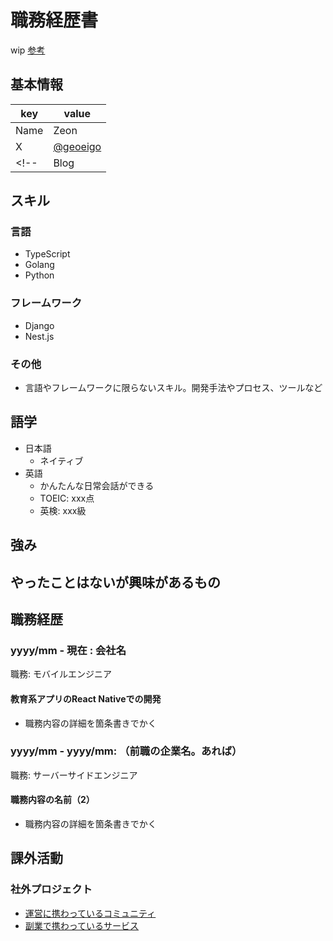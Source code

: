 # 職務経歴書

wip
[参考](https://github.com/okohs/Curriculum-Vitae)

## 基本情報

|key|value|
|---|-----|
|Name|Zeon|
|X|[@geoeigo](https://twitter.com/geoeigo)|
<!-- |Blog|[ブログ](ブログがあれば)| -->

## スキル

### 言語

- TypeScript
- Golang
- Python

### フレームワーク

- Django
- Nest.js

### その他

- 言語やフレームワークに限らないスキル。開発手法やプロセス、ツールなど

## 語学

- 日本語
  - ネイティブ
- 英語
  - かんたんな日常会話ができる
  - TOEIC: xxx点
  - 英検: xxx級

## 強み

## やったことはないが興味があるもの

## 職務経歴

### yyyy/mm - 現在 : 会社名

職務: モバイルエンジニア

#### 教育系アプリのReact Nativeでの開発

- 職務内容の詳細を箇条書きでかく

### yyyy/mm - yyyy/mm: （前職の企業名。あれば）

職務: サーバーサイドエンジニア

#### 職務内容の名前（2）

- 職務内容の詳細を箇条書きでかく

## 課外活動

### 社外プロジェクト

- [運営に携わっているコミュニティ](そのコミュニティのconnpassやカンファレンスページのリンクとか)
- [副業で携わっているサービス](そのサービスのランディングページのリンクとか)

<!-- ### 過去の登壇資料

- [Speaker Deck](Speaker Deckの自分の資料のページとか) -->

<!-- ### 受賞歴

- [イベント名と受賞した賞](イベントのランディングページのリンクや、結果がわかる記事など) -->

<!-- ### 執筆歴 -->

<!-- - [書籍の名前](Amazonのリンクとか) -->
<!-- - [Zenn](Zennの自分のプロフィールのリンクとか) -->
<!-- - [ネットメディアの記事](記事のリンクとか) -->
<!-- - [SoftwareDesignやWEB+DBのこの月の特集](その月のアーカイブのリンクとか) -->
<!-- - [技術系同人誌](boothのリンクとか自分のサイトの紹介リンクとか) -->
